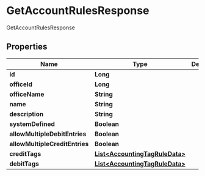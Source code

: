 

# GetAccountRulesResponse

GetAccountRulesResponse
## Properties

Name | Type | Description | Notes
------------ | ------------- | ------------- | -------------
**id** | **Long** |  |  [optional]
**officeId** | **Long** |  |  [optional]
**officeName** | **String** |  |  [optional]
**name** | **String** |  |  [optional]
**description** | **String** |  |  [optional]
**systemDefined** | **Boolean** |  |  [optional]
**allowMultipleDebitEntries** | **Boolean** |  |  [optional]
**allowMultipleCreditEntries** | **Boolean** |  |  [optional]
**creditTags** | [**List&lt;AccountingTagRuleData&gt;**](AccountingTagRuleData.md) |  |  [optional]
**debitTags** | [**List&lt;AccountingTagRuleData&gt;**](AccountingTagRuleData.md) |  |  [optional]



